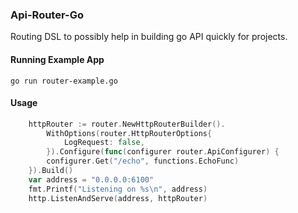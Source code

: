### Api-Router-Go

Routing DSL to possibly help in building go API quickly for projects.

#### Running Example App
```
go run router-example.go
```

#### Usage

```go
	httpRouter := router.NewHttpRouterBuilder().
		WithOptions(router.HttpRouterOptions{
			LogRequest: false,
		}).Configure(func(configurer router.ApiConfigurer) {
		configurer.Get("/echo", functions.EchoFunc)
	}).Build()
	var address = "0.0.0.0:6100"
	fmt.Printf("Listening on %s\n", address)
	http.ListenAndServe(address, httpRouter)
```
